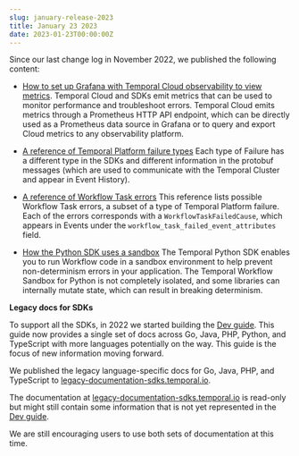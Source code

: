 ```yaml
---
slug: january-release-2023
title: January 23 2023
date: 2023-01-23T00:00:00Z
---
```


Since our last change log in November 2022, we published the following content:

- [How to set up Grafana with Temporal Cloud observability to view metrics](/kb/prometheus-grafana-setup-cloud).
  Temporal Cloud and SDKs emit metrics that can be used to monitor performance and troubleshoot errors.
  Temporal Cloud emits metrics through a Prometheus HTTP API endpoint, which can be directly used as a Prometheus data source in Grafana or to query and export Cloud metrics to any observability platform.

- [A reference of Temporal Platform failure types](/kb/failures)
  Each type of Failure has a different type in the SDKs and different information in the protobuf messages (which are used to communicate with the Temporal Cluster and appear in Event History).

- [A reference of Workflow Task errors](/references/errors)
  This reference lists possible Workflow Task errors, a subset of a type of Temporal Platform failure.
  Each of the errors corresponds with a `WorkflowTaskFailedCause`, which appears in Events under the `workflow_task_failed_event_attributes` field.

- [How the Python SDK uses a sandbox](/kb/python-sandbox-environment)
  The Temporal Python SDK enables you to run Workflow code in a sandbox environment to help prevent non-determinism errors in your application.
  The Temporal Workflow Sandbox for Python is not completely isolated, and some libraries can internally mutate state, which can result in breaking determinism.

**Legacy docs for SDKs**

To support all the SDKs, in 2022 we started building the [Dev guide](/application-development).
This guide now provides a single set of docs across Go, Java, PHP, Python, and TypeScript with more languages potentially on the way.
This guide is the focus of new information moving forward.

We published the legacy language-specific docs for Go, Java, PHP, and TypeScript to [legacy-documentation-sdks.temporal.io](https://legacy-documentation-sdks.temporal.io/).

The documentation at [legacy-documentation-sdks.temporal.io](https://legacy-documentation-sdks.temporal.io/) is read-only but might still contain some information that is not yet represented in the [Dev guide](/application-development).

We are still encouraging users to use both sets of documentation at this time.
